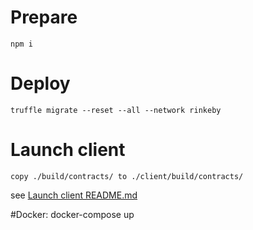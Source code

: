 

# Prepare
    npm i
    
# Deploy
    truffle migrate --reset --all --network rinkeby
    
# Launch client
    copy ./build/contracts/ to ./client/build/contracts/
    
   see  [Launch client README.md](client/README.md)
   
#Docker:
    docker-compose up
    
   